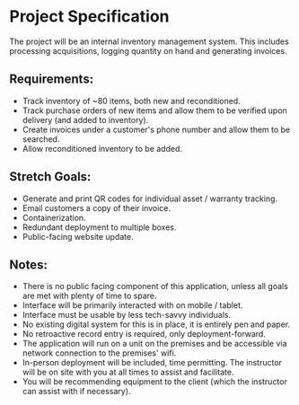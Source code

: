 # Project Specification
The project will be an internal inventory management system. This includes processing acquisitions, logging quantity on hand and generating invoices.

## Requirements:
- Track inventory of ~80 items, both new and reconditioned.
- Track purchase orders of new items and allow them to be verified upon delivery (and added to inventory).
- Create invoices under a customer's phone number and allow them to be searched.
- Allow reconditioned inventory to be added.

## Stretch Goals:
- Generate and print QR codes for individual asset / warranty tracking.
- Email customers a copy of their invoice.
- Containerization.
- Redundant deployment to multiple boxes.
- Public-facing website update.

## Notes: 

- There is no public facing component of this application, unless all goals are met with plenty of time to spare.
- Interface will be primarily interacted with on mobile / tablet.
- Interface must be usable by less tech-savvy individuals.
- No existing digital system for this is in place, it is entirely pen and paper.
- No retroactive record entry is required, only deployment-forward.
- The application will run on a unit on the premises and be accessible via network connection to the premises' wifi.
- In-person deployment will be included, time permitting. The instructor will be on site with you at all times to assist and facilitate. 
- You will be recommending equipment to the client (which the instructor can assist with if necessary).

